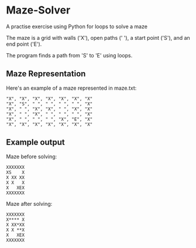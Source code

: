 # Maze-Solver
A practise exercise using Python for loops to solve a maze

The maze is a grid with walls ('X'), open paths (' '), a start point ('S'), and an end point ('E').

The program finds a path from 'S' to 'E' using loops.

## Maze Representation
Here's an example of a maze represented in maze.txt:

```
"X", "X", "X", "X", "X", "X", "X"
"X", "S", " ", " ", " ", " ", "X"
"X", " ", "X", "X", " ", "X", "X"
"X", " ", "X", " ", " ", " ", "X"
"X", " ", " ", " ", "X", "E", "X"
"X", "X", "X", "X", "X", "X", "X"
```

## Example output

Maze before solving:
```
XXXXXXX
XS    X
X XX XX
X X   X
X   XEX
XXXXXXX
```

Maze after solving:
```
XXXXXXX
X**** X
X XX*XX
X X **X
X   XEX
XXXXXXX
```

